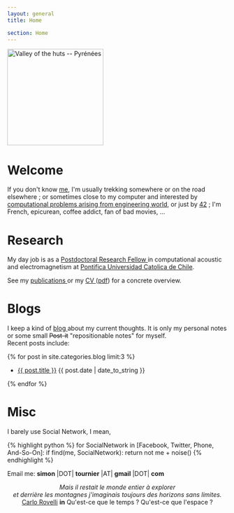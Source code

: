 ```yaml
---
layout: general
title: Home

section: Home
---
```


<img class='inset right' src='/images/mountain.jpg' title='simon'
alt='Valley of the huts -- Pyrénées' width='220px' />

Welcome
=======

If you don't know [me](/about/), I'm
usually
trekking somewhere
or on the road elsewhere ;
or sometimes  close to my computer
and interested by
[computational problems arising from engineering world](/work/),
or just by [42](/code/) ;
I'm French, epicurean, coffee addict,
fan of bad movies, ...

<!-- Argh !! UGLY html -->
<!-- otherwise problem with fonts of Research etc. -->

<div class="section list">
  <h1>Research</h1>
  <p class="excerpt">
  My day job is as a 
  <a href="/work/">
  Postdoctoral Research Fellow
  </a>
  in computational acoustic and electromagnetism
  at
  <a href="http://www.puc.cl">
  Pontifica Universidad Catolica de Chile</a>.
  </p>

  <p></p>
  
  <p class="excerpt">  
  See my
  <a href="/work/pub.html">
  publications
  </a>
  or my
  <a href="/about/CV.html">
  CV
  </a> 
  (<a href="/about/CV_tournier.pdf">pdf</a>)
  for a concrete overview.
  </p>

  <p></p>

  <h1>Blogs</h1>
  <p class="excerpt">
  I keep a kind of 
  <a href="/blog/">
  blog
  </a>
  about my current thoughts.
  It is only my personal notes
  or some small <s>Post-it</s> "repositionable notes" for myself.
  </br>Recent posts include:
  <p>
  {% for post in site.categories.blog limit:3 %}
  <ul class="compact recent">
  <li>
	<a href="{{ post.url }}" title="{{ post.excerpt }}">{{ post.title }}</a>
		<span class="date">{{ post.date | date_to_string }}</span>
		</li>
		</ul>
		{% endfor %}
		<!-- try to make this compact list in pure markdown. -->
		<!-- {% for post in site.categories.blog limit:3 %} -->
		<!-- * [{{ post.title }}]({{ post.url }}) -->
		<!-- {% endfor %} -->
		</p>

  <h1>Misc</h1>
  <p class="excerpt">
  I barely use Social Network,
  I mean,

  {% highlight python %}
for SocialNetwork in [Facebook, Twitter, Phone, And-So-On]:
    if find(me, SocialNetwork):
        return not me + noise()
  {% endhighlight %}

  Email me: **simon** |DOT| **tournier** |AT| **gmail** |DOT| **com**
  </p>
</div>

<p></p>
<p></p>
<center>
</hr>
<em>
Mais il restait le monde entier à explorer</br>
et derrière les montagnes
j'imaginais toujours des horizons sans limites.
</em>
</center>
<center>
<a href="http://www.cpt.univ-mrs.fr/~rovelli/">Carlo Rovelli</a>
<b>in</b> Qu'est-ce que le temps ? Qu'est-ce que l'espace ?
</center>
